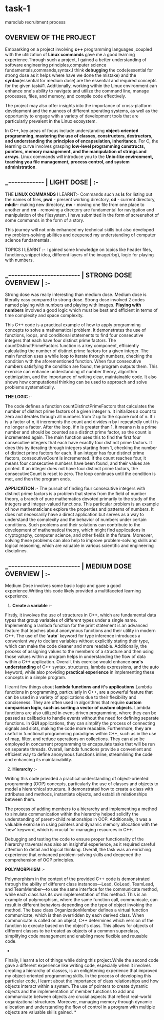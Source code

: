 # task-1
marsclub recruitment process 

OVERVIEW OF THE PROJECT
------------------------

Embaarking on a project involving **c++** programming languages ,coupled with the utilization of **Linux commands** gave me a good learning experience.Through such a project, I gained a better understanding of software engineering principles,computer science fundamentals,commands,syntax.I think **debugging** the code(essential for strong dose as it helps where have we done the mistake) and the **syntax**(essential for medium dose) are the essential and required concepts for the given task#1. 
Additionally, working within the Linux environment can enhance one's ability to navigate and utilize the command line, manage processes, files, and memory, and compile code effectively. 

The project may also offer insights into the importance of cross-platform development and the nuances of different operating systems, as well as the opportunity to engage with a variety of development tools that are particularly prevalent in the Linux ecosystem.

In C++, key areas of focus include understanding **object-oriented programming, mastering the use of classes, constructors, destructors, and understanding the principles of encapsulation, inheritance**.
For C, the learning curve involves grasping **low-level programming constructs, pointers, memory management, and the manipulation of strings and arrays**. 
Linux commands will introduce you to the **Unix-like environment, teaching you file management, process control, and system administration**.


  _------------
| **LIGHT DOSE** | :-
  -------------

  
THE **LINUX COMMANDS** I LEARNT:- 
Commands such as **ls** for listing out the names of files, **pwd** - present working directory, **cd** - current directory, **mkdir**- making new directory, **mv** - moving one file from one place to another and **rm** - removing a directory are fundamental for navigation and manipulation of the filesystem.
I have submitted in the form of screenshot of some commands in the form of a story.

This journey will not only enhanced my technical skills but also developed my problem-solving abilities and deepened my understanding of computer science fundamentals.

TOPICS I LEARNT :-
I gained some knowledge on topics like header files, functions,snippet idea, different layers of the image(rbg), logic for playing with numbers.




 _------------------------
| **STRONG DOSE OVERVIEW** | :-
 ------------------------


Strong dose was really interesting than medium dose. Medium dose is literally easy compared to strong dose. Strong dose involved 2 codes named playing with numbers and playing with images.
**Playing with numbers** involved a good logic which must be best and efficient in terms of time complexity and space complexity.

This C++ code is a practical example of how to apply programming concepts to solve a mathematical problem. It demonstrates the use of functions, loops, and conditional statements to find four consecutive integers that each have four distinct prime factors. The countDistinctPrimeFactors function is a key component, efficiently calculating the number of distinct prime factors for a given integer. The main function uses a while loop to iterate through numbers, checking the condition with the aforementioned function. When four consecutive numbers satisfying the condition are found, the program outputs them. This exercise can enhance understanding of number theory, algorithm optimization, and the importance of writing clear, maintainable code. It also shows how computational thinking can be used to approach and solve problems systematically.

**THE LOGIC** :-

The code defines a function countDistinctPrimeFactors that calculates the number of distinct prime factors of a given integer n. 
It initializes a count to zero and iterates through all numbers from 2 up to the square root of n. 
If i is a factor of n, it increments the count and divides n by i repeatedly until i is no longer a factor.
After the loop, if n is greater than 1, it means n is a prime number and should be counted as a distinct prime factor, so the count is incremented again.
The main function uses this to find the first four consecutive integers that each have exactly four distinct prime factors. 
It does this by iterating through integers starting from 1, checking the number of distinct prime factors for each. If an integer has four distinct prime factors, consecutiveCount is incremented.
If the count reaches four, it means four consecutive numbers have been found, and their values are printed. 
If an integer does not have four distinct prime factors, the consecutiveCount is reset to zero. 
The loop continues until the condition is met, and then the program ends.


**APPLICATION** :-
The pursuit of finding four consecutive integers with distinct prime factors is a problem that stems from the field of number theory, a branch of pure mathematics devoted primarily to the study of the integers and integer-valued functions. This particular problem is an example of how mathematicians explore the properties and patterns of numbers. It does not necessarily have a direct application but serves as a way to understand the complexity and the behavior of numbers under certain conditions. Such problems and their solutions can contribute to the development of mathematical theory, which might find applications in cryptography, computer science, and other fields in the future. Moreover, solving these problems can also help to improve problem-solving skills and logical reasoning, which are valuable in various scientific and engineering disciplines.



 _------------------------
| **MEDIUM DOSE OVERVIEW** | :-
 -------------------------


Medium Dose involves some basic logic and gave a good experience.Writing this code likely provided a multifaceted learning experience.

1. **Create a variable** :-

Firstly, it involves the use of structures in C++, which are fundamental data types that group variables of different types under a single name.
Implementing a lambda function for the print statement is an advanced feature that teaches about anonymous functions and their utility in modern C++.
The use of the '**auto**' keyword for type inference introduces a convenient way to declare variables without explicitly stating their type, which can make the code cleaner and more readable. 
Additionally, the process of assigning values to the members of a structure and then using those values within a program helps in understanding the flow of data within a C++ application.
Overall, this exercise would enhance **one's understanding** of C++ syntax, structures, lambda expressions, and the auto keyword, while also providing **practical experience** in implementing these concepts in a simple program.

I learnt few things about **lambda functions and it's applications**.Lambda functions in programming, particularly in C++, are a powerful feature that can be used in a variety of applications due to their flexibility and conciseness. They are often used in algorithms that require **custom comparison logic, such as sorting a vector of custom objects**. Lambda functions are also utilized in event-driven programming, where they can be passed as callbacks to handle events without the need for defining separate functions. In **GUI** applications, they can simplify the process of connecting signals and slots, making the code more readable. Furthermore, they are useful in functional programming paradigms within C++, such as in the use of map, filter, and reduce operations on collections. They can also be employed in concurrent programming to encapsulate tasks that will be run on separate threads. Overall, lambda functions provide a convenient and efficient way to define anonymous functions inline, streamlining the code and enhancing its maintainability.


2. **Hierarchy** :-
 
Writing this code provided a practical understanding of object-oriented programming (OOP) concepts, particularly the use of classes and objects to model a hierarchical structure. 
It demonstrated how to create a class with attributes and methods, instantiate objects, and establish relationships between them.

The process of adding members to a hierarchy and implementing a method to simulate communication within the hierarchy helped solidify the understanding of parent-child relationships in OOP.
Additionally, it was a valuable exercise in using pointers and dynamic memory allocation with the 'new' keyword, which is crucial for managing resources in C++.

Debugging and testing the code to ensure proper functionality of the hierarchy traversal was also an insightful experience, as it required careful attention to detail and logical thinking.
Overall, the task was an enriching experience that enhanced problem-solving skills and deepened the comprehension of OOP principles.

**POLYMORPHISM** :-

Polymorphism in the context of the provided C++ code is demonstrated through the ability of different class instances—Lead, CoLead, TeamLead, and TeamMember—to use the same interface for the communicate method, while each class has its own implementation of this method. This is an example of polymorphism, where the same function call, communicate, can result in different behaviors depending on the type of object invoking the method. The base class OrganizationMember defines a virtual function communicate, which is then overridden by each derived class. When communicate is called on an object, C++ determines which version of the function to execute based on the object's class. This allows for objects of different classes to be treated as objects of a common superclass, simplifying code management and enabling more flexible and reusable code.


*
Finally, I learnt a lot of things while doing this project.While the second code gave a different experience like writing code, especially when it involves creating a hierarchy of classes, is an enlightening experience that improved my object-oriented programming skills. In the process of developing this particular code, I learnt about the importance of class relationships and how objects interact within a system. The use of pointers to create dynamic objects and the implementation of member functions to add and communicate between objects are crucial aspects that reflect real-world organizational structures. Moreover, managing memory through dynamic allocation and understanding the flow of control in a program with multiple objects are valuable skills gained.
*
